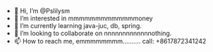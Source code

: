 - 👋 Hi, I’m @Pslilysm
- 👀 I’m interested in mmmmmmmmmmmmmoney
- 🌱 I’m currently learning java-juc, db, spring.
- 💞️ I’m looking to collaborate on nnnnnnnnnnnnnothing.
- 📫 How to reach me, emmmmmmmm.......... call: +8617872341242

<!---
Pslilysm/Pslilysm is a ✨ special ✨ repository because its `README.md` (this file) appears on your GitHub profile.
You can click the Preview link to take a look at your changes.
--->
